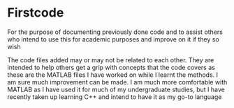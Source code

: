 # Firstcode
For the purpose of documenting previously done code and to assist others who intend to use this for academic purposes and improve on it if they so wish


The code files added may or may not be related to each other. They are intended to help others get a grip with concepts that the code covers
as these are the MATLAB files I have worked on while I learnt the methods. I am sure much improvement can be made.
I am much more comfortable with MATLAB as I have used it for much of my undergraduate studies, but I have recently taken up learning C++ and intend to have it as my go-to language
